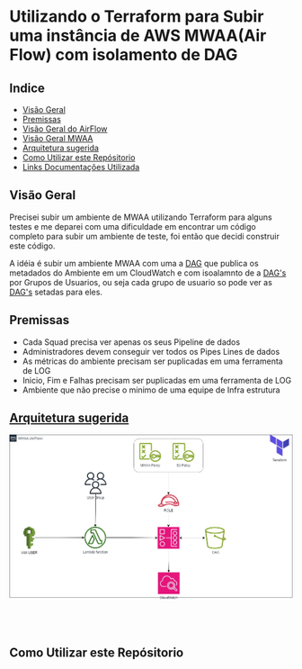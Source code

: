 # Utilizando o Terraform para Subir uma instância de AWS MWAA(Air Flow) com isolamento de DAG

## Indice
- [Visão Geral](#visao)
- [Premissas](#premissa)
- [Visão Geral do AirFlow](./docs/airflow.md)
- [Visão Geral MWAA](./docs/mwaa.md)
- [Arquitetura sugerida](#arquitetura)
- [Como Utilizar este Repósitorio](#repositorio)
- [Links Documentações Utilizada](./docs/LinksUteis.md)
 
## Visão Geral
<a id="visao"></a>

Precisei subir um ambiente de MWAA utilizando Terraform para alguns testes e me deparei com uma dificuldade em encontrar um código completo para subir um ambiente de teste, foi então que decidi construir este código.

A idéia é subir um ambiente MWAA com uma a [DAG](./docs/dag.md) que publica os metadados do Ambiente em um CloudWatch e com isoalamnto de a [DAG's](./docs/dag.md) por Grupos de Usuarios, ou seja cada grupo de usuario so pode ver as [DAG's](./docs/dag.md) setadas para eles.

## Premissas
<a id="premissa"></a>
- Cada Squad precisa ver apenas os seus Pipeline de dados
- Administradores devem conseguir ver todos os Pipes Lines de dados
- As métricas do ambiente precisam ser puplicadas em uma ferramenta de LOG
- Inicio, Fim e Falhas precisam ser puplicadas em uma ferramenta de LOG
- Ambiente que não precise o minimo de uma equipe de Infra estrutura  

## [Arquitetura sugerida](arquitetura)
<a id="arquitetura"></a>

<img src="./imagens/MWAA.jpg">

<br><br>


## Como Utilizar este Repósitorio<a id="repositorio"></a>
